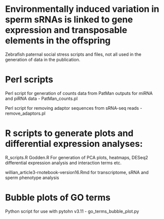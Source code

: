 # Environmentally induced variation in sperm sRNAs is linked to gene expression and transposable elements in the offspring

Zebrafish paternal social stress scripts and files, not all used in the generation of data in the publication.


# Perl scripts

Perl script for generation of counts data from PatMan outputs for miRNA and piRNA data - PatMan_counts.pl

Perl script for removing adaptor sequences from sRNA-seq reads - remove_adaptors.pl


# R scripts to generate plots and differential expression analyses:

R_scripts.R
Godden.R
For generation of PCA plots, heatmaps, DESeq2 differential expression analysis and interaction terms etc.

willian_article3-rnotebook-version16.Rmd for transcriptome, sRNA and sperm phenotype analysis

# Bubble plots of GO terms
Python script for use with pytohn v3.11 - go_terms_bubble_plot.py
